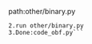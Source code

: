 path:other/binary.py
```1.create file code.py (you code in code.py)
2.run other/binary.py
3.Done:code_obf.py```
